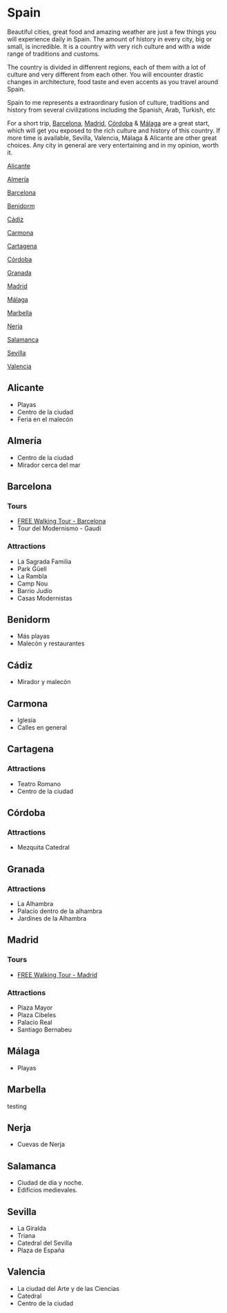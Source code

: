 # Spain

Beautiful cities, great food and amazing weather are just a few things you will experience daily in Spain. The amount of history in every city, big or small, is incredible. It is a country with very rich culture and with a wide range of traditions and customs.

The country is divided in diffenrent regions, each of them with a lot of culture and very different from each other. You will encounter drastic changes in architecture, food taste and even accents as you travel around Spain.

Spain to me represents a extraordinary fusion of culture, traditions and history from several civilizations including the Spanish, Arab, Turkish, etc

For a short trip, [Barcelona](https://github.com/rocajuan/travel-tips/tree/master/europe/spain#barcelona), [Madrid](https://github.com/rocajuan/travel-tips/tree/master/europe/spain#madrid), [Córdoba](https://github.com/rocajuan/travel-tips/tree/master/europe/spain#cordona) & [Málaga](https://github.com/rocajuan/travel-tips/tree/master/europe/spain#malaga) are a great start, which will get you exposed to the rich culture and history of this country. If more time is available, Sevilla, Valencia, Málaga & Alicante are other great choices. Any city in general are very entertaining and in my opinion, worth it.

[Alicante](https://github.com/rocajuan/travel-tips/tree/master/europe/spain#alicante)

[Almería](https://github.com/rocajuan/travel-tips/tree/master/europe/spain#almeria)

[Barcelona](https://github.com/rocajuan/travel-tips/tree/master/europe/spain#barcelona)

[Benidorm](https://github.com/rocajuan/travel-tips/tree/master/europe/spain#benidorm)

[Cádiz](https://github.com/rocajuan/travel-tips/tree/master/europe/spain#cadiz)

[Carmona](https://github.com/rocajuan/travel-tips/tree/master/europe/spain#carmona)

[Cartagena](https://github.com/rocajuan/travel-tips/tree/master/europe/spain#cartagena)

[Córdoba](https://github.com/rocajuan/travel-tips/tree/master/europe/spain#cordona)

[Granada](https://github.com/rocajuan/travel-tips/tree/master/europe/spain#granada)

[Madrid](https://github.com/rocajuan/travel-tips/tree/master/europe/spain#madrid)

[Málaga](https://github.com/rocajuan/travel-tips/tree/master/europe/spain#malaga)

[Marbella](https://github.com/rocajuan/travel-tips/tree/master/europe/spain#marbella)

[Nerja](https://github.com/rocajuan/travel-tips/tree/master/europe/spain#nerja)

[Salamanca](https://github.com/rocajuan/travel-tips/tree/master/europe/spain#salamanca)

[Sevilla](https://github.com/rocajuan/travel-tips/tree/master/europe/spain#sevilla)

[Valencia](https://github.com/rocajuan/travel-tips/tree/master/europe/spain#valencia)


## Alicante
- Playas
- Centro de la ciudad
- Feria en el malecón

## Almería
- Centro de la ciudad
- Mirador cerca del mar

## Barcelona
### Tours
- [FREE Walking Tour - Barcelona](http://www.neweuropetours.eu/barcelona)
- Tour del Modernismo - Gaudí

### Attractions
- La Sagrada Familia
- Park Güell
- La Rambla
- Camp Nou
- Barrio Judío
- Casas Modernistas

## Benidorm
- Más playas
- Malecón y restaurantes

## Cádiz
- Mirador y malecón

## Carmona
- Iglesia
- Calles en general

## Cartagena
### Attractions
- Teatro Romano
- Centro de la ciudad

## Córdoba
### Attractions
- Mezquita Catedral

## Granada
### Attractions
- La Alhambra
- Palacio dentro de la alhambra
- Jardines de la Alhambra

## Madrid
### Tours
- [FREE Walking Tour - Madrid](http://www.neweuropetours.eu/madrid)

### Attractions
- Plaza Mayor
- Plaza Cibeles
- Palacio Real
- Santiago Bernabeu


## Málaga
- Playas

## Marbella
testing

## Nerja
- Cuevas de Nerja

## Salamanca
- Ciudad de dia y noche.
- Edificios medievales.

## Sevilla
- La Giralda
- Triana
- Catedral del Sevilla
- Plaza de España

## Valencia
- La ciudad del Arte y de las Ciencias
- Catedral
- Centro de la ciudad









